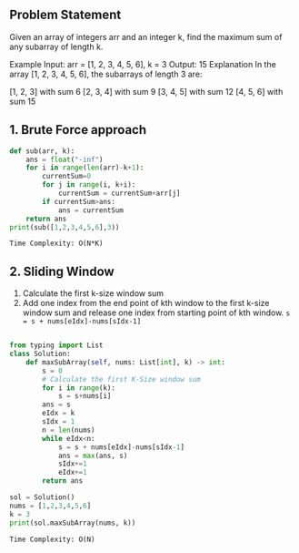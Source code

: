 ## Problem Statement

Given an array of integers arr and an integer k, find the maximum sum of any subarray of length k.

Example
Input: arr = [1, 2, 3, 4, 5, 6], k = 3
Output: 15
Explanation
In the array [1, 2, 3, 4, 5, 6], the subarrays of length 3 are:

[1, 2, 3] with sum 6
[2, 3, 4] with sum 9
[3, 4, 5] with sum 12
[4, 5, 6] with sum 15

## 1. Brute Force approach

```py
def sub(arr, k):
    ans = float("-inf")
    for i in range(len(arr)-k+1):
        currentSum=0
        for j in range(i, k+i):
            currentSum = currentSum+arr[j]
        if currentSum>ans:
            ans = currentSum
    return ans
print(sub([1,2,3,4,5,6],3))

```

`Time Complexity: O(N*K)`

## 2. Sliding Window

1. Calculate the first k-size window sum
2. Add one index from the end point of kth window to the first k-size window sum and release one index from starting point of kth window.
   `s = s + nums[eIdx]-nums[sIdx-1]`

```py

from typing import List
class Solution:
    def maxSubArray(self, nums: List[int], k) -> int:
        s = 0
        # Calculate the first K-Size window sum
        for i in range(k):
            s = s+nums[i]
        ans = s
        eIdx = k
        sIdx = 1
        n = len(nums)
        while eIdx<n:
            s = s + nums[eIdx]-nums[sIdx-1]
            ans = max(ans, s)
            sIdx+=1
            eIdx+=1
        return ans

sol = Solution()
nums = [1,2,3,4,5,6]
k = 3
print(sol.maxSubArray(nums, k))


```

`Time Complexity: O(N)`
